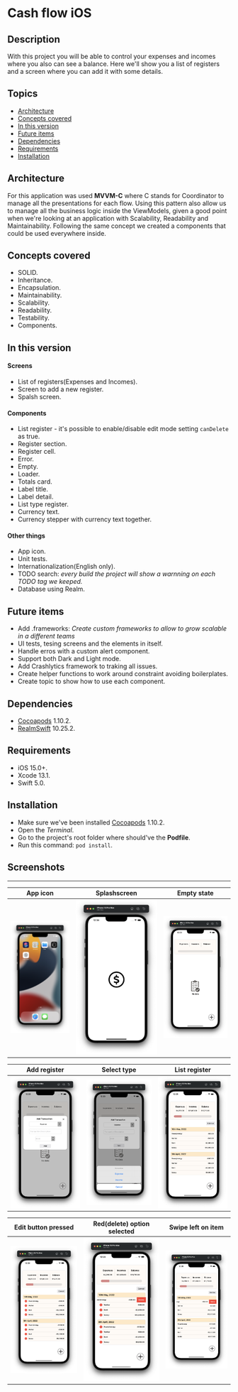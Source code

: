 # Cash flow iOS

## Description
With this project you will be able to control your expenses and incomes where you also can see a balance.
Here we'll show you a list of registers and a screen where you can add it with some details.

## Topics
* [Architecture](#architecture)
* [Concepts covered](#conceptscovered)
* [In this version](#inthisversion)
* [Future items](#futureitems)
* [Dependencies](#dependencies)
* [Requirements](#requirements)
* [Installation](#installation)

## Architecture
For this application was used **MVVM-C** where C stands for Coordinator to manage all the presentations for each flow.
Using this pattern also allow us to manage all the business logic inside the ViewModels, given a good point when we're looking at an application with Scalability, Readability and Maintainability.
Following the same concept we created a components that could be used everywhere inside.


## Concepts covered
* SOLID.
* Inheritance.
* Encapsulation.
* Maintainability.
* Scalability.
* Readability.
* Testability.
* Components.

## In this version

#### Screens
* List of registers(Expenses and Incomes).
* Screen to add a new register.
* Spalsh screen.

#### Components
* List register - it's possible to enable/disable edit mode setting `canDelete` as true.
* Register section.
* Register cell.
* Error.
* Empty.
* Loader.
* Totals card.
* Label title.
* Label detail.
* List type register.
* Currency text.
* Currency stepper with currency text together.

#### Other things
* App icon.
* Unit tests.
* Internationalization(English only).
* TODO search: *every build the project will show a warnning on each TODO tag we keeped.*
* Database using Realm.

## Future items
* Add .frameworks: *Create custom frameworks  to allow to grow scalable in a different teams*
* UI tests, tesing screens and the elements in itself.
* Handle erros with a custom alert component.
* Support both Dark and Light mode.
* Add Crashlytics framework to traking all issues.
* Create helper functions to work around constraint avoiding boilerplates.
* Create topic to show how to use each component.

## Dependencies
* [Cocoapods](https://guides.cocoapods.org/using/getting-started.html) 1.10.2.
* [RealmSwift](https://www.mongodb.com/docs/realm/sdk/swift/) 10.25.2.

## Requirements
* iOS 15.0+.
* Xcode 13.1.
* Swift 5.0.

## Installation
* Make sure we've been installed [Cocoapods](https://guides.cocoapods.org/using/getting-started.html) 1.10.2.
* Open the *Terminal*.
* Go to the project's root folder where should've the **Podfile**.
* Run this command: ```pod install```.

## Screenshots
------------

| App icon | Splashscreen | Empty state |
| ------------- | ------------- | ------------- |
| ![iPhone1](/screenshots/img1.png?raw=true) | ![iPhone2](/screenshots/img2.png?raw=true) | ![iPhone3](/screenshots/img3.png?raw=true) |

| Add register | Select type | List register |
| ------------- | ------------- | ------------- | 
| ![iPhone4](/screenshots/img4.png?raw=true) | ![iPhone5](/screenshots/img5.png?raw=true) | ![iPhone6](/screenshots/img6.png?raw=true) |

| Edit button pressed | Red(delete) option selected | Swipe left on item |
| ------------- | ------------- | ------------- |
| ![iPhone7](/screenshots/img7.png?raw=true) | ![iPhone8](/screenshots/img8.png?raw=true) | ![iPhone9](/screenshots/img9.png?raw=true) |
